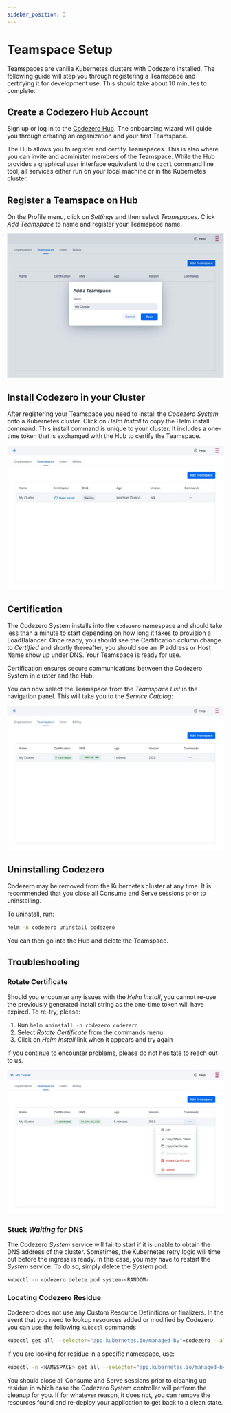 ```yaml
---
sidebar_position: 3
---
```


# Teamspace Setup

Teamspaces are vanilla Kubernetes clusters with Codezero installed. The following guide will step you through registering a Teamspace and certifying it for development use. This should take about 10 minutes to complete.

## Create a Codezero Hub Account

Sign up or log in to the [Codezero Hub](https://hub.codezero.io). The onboarding wizard will guide you through creating an organization and your first Teamspace.

The Hub allows you to register and certify Teamspaces. This is also where you can invite and administer members of the Teamspace. While the Hub provides a graphical user interface equivalent to the `czctl` command line tool, all services either run on your local machine or in the Kubernetes cluster.

## Register a Teamspace on Hub

On the Profile menu, click on _Settings_ and then select _Teamspaces_. Click _Add Teamspace_ to name and register your Teamspace name.

![Teamspace Create](./_media/ts-create.jpg)

## Install Codezero in your Cluster

After registering your Teamspace you need to install the _Codezero System_ onto a Kubernetes cluster. Click on _Helm Install_ to copy the Helm install command. This install command is unique to your cluster. It includes a one-time token that is exchanged with the Hub to certify the Teamspace.

![Install Codezero](./_media/ts-helm.jpg)

## Certification

The Codezero System installs into the `codezero` namespace and should take less than a minute to start depending on how long it takes to provision a LoadBalancer. Once ready, you should see the Certification column change to _Certified_ and shortly thereafter, you should see an IP address or Host Name show up under DNS. Your Teamspace is ready for use.

Certification ensures secure communications between the Codezero System in cluster and the Hub.

You can now select the Teamspace from the _Teamspace List_ in the navigation panel. This will take you to the _Service Catalog_:

![Teamspace Install](./_media/ts-certified.jpg)

## Uninstalling Codezero

Codezero may be removed from the Kubernetes cluster at any time. It is recommended that you close all Consume and Serve sessions prior to uninstalling.

To uninstall, run:

```bash
helm -n codezero uninstall codezero
```

You can then go into the Hub and delete the Teamspace.

## Troubleshooting

### Rotate Certificate

Should you encounter any issues with the _Helm Install_, you cannot re-use the previously generated install string as the one-time token will have expired. To re-try, please:

1. Run `helm uninstall -n codezero codezero`
1. Select _Rotate Certificate_ from the commands menu
1. Click on _Helm Install_ link when it appears and try again

If you continue to encounter problems, please do not hesitate to reach out to us.

![Teamspace Install](./_media/ts-rotate.jpg)

### Stuck _Waiting_ for DNS

The Codezero _System_ service will fail to start if it is unable to obtain the DNS address of the cluster. Sometimes, the Kubernetes retry logic will time out before the ingress is ready. In this case, you may have to restart the _System_ service. To do so, simply delete the _System_ pod:

```bash
kubectl -n codezero delete pod system-<RANDOM>
```

### Locating Codezero Residue

Codezero does not use any Custom Resource Definitions or finalizers. In the event that you need to lookup resources added or modified by Codezero, you can use the following `kubectl` commands

```bash
kubectl get all --selector="app.kubernetes.io/managed-by"=codezero --all-namespaces
```

If you are looking for residue in a specific namespace, use:

```bash
kubectl -n <NAMESPACE> get all --selector="app.kubernetes.io/managed-by"=codezero
```

You should close all Consume and Serve sessions prior to cleaning up residue in which case the Codezero System controller will perform the cleanup for you. If for whatever reason, it does not, you can remove the resources found and re-deploy your application to get back to a clean state.
